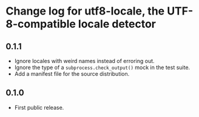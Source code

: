 # Change log for utf8-locale, the UTF-8-compatible locale detector

0.1.1
-----

- Ignore locales with weird names instead of erroring out.
- Ignore the type of a `subprocess.check_output()` mock in the test suite.
- Add a manifest file for the source distribution.

0.1.0
-----

- First public release.
